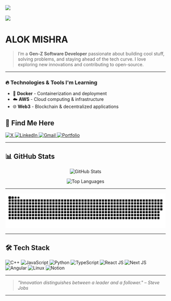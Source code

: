 ![](https://komarev.com/ghpvc/?username=your-github-alok-mishra143&abbreviated=true)

<img src="https://img.shields.io/badge/Who_you_are_when_no_one's_watching-8A2BE2" />

# ALOK MISHRA

> I’m a **Gen-Z Software Developer** passionate about building cool stuff, solving problems, and staying ahead of the tech curve. I love exploring new innovations and contributing to open-source.

---

### 🔥 Technologies & Tools I'm Learning  
- 🐳 **Docker** - Containerization and deployment  
- ☁️ **AWS** - Cloud computing & infrastructure  
- 🌐 **Web3** - Blockchain & decentralized applications 

## 🔗 Find Me Here

<p align="start">
  <a href="https://x.com/heyalokmishra" target="_blank">
    <img src="https://img.shields.io/badge/X-1DA1F2?logo=x&logoColor=white" alt="X" />
  </a>
  <a href="https://www.linkedin.com/in/alok-mishra143/" target="_blank">
    <img src="https://img.shields.io/badge/LinkedIn-0A66C2?logo=linkedin&logoColor=white" alt="LinkedIn" />
  </a>
  <a href="mailto:hey.alokmishra@gmail.com" target="_blank">
    <img src="https://img.shields.io/badge/Gmail-D14836?logo=gmail&logoColor=white" alt="Gmail" />
  </a>
  <a href="https://heyalok.vercel.app/" target="_blank">
    <img src="https://img.shields.io/badge/Portfolio-FFA500?logo=vercel&logoColor=white" alt="Portfolio" />
  </a>
</p>

---

## 📊 GitHub Stats
<p align="center">
  <img src="https://github-readme-stats.vercel.app/api?username=alok-mishra143&show_icons=true&theme=dark&hide_border=true&count_private=true" alt="GitHub Stats" />
</p>

<p align="center">
  <img src="https://github-readme-stats.vercel.app/api/top-langs/?username=alok-mishra143&theme=dark&hide_border=false&include_all_commits=true&count_private=false&layout=compact" alt="Top Languages" />
</p>

---

<p align="center">
  <img src="https://github.com/alok-mishra143/alok-mishra143/blob/output/github-snake-dark.svg" alt="Snake Animation" />
</p>

---

## 🛠️ Tech Stack

<p align="start">
  <img src="https://img.shields.io/badge/C++-00599C?logo=cplusplus&logoColor=white" alt="C++" />
  <img src="https://img.shields.io/badge/JavaScript-F7DF1E?logo=javascript&logoColor=black" alt="JavaScript" />
  <img src="https://img.shields.io/badge/Python-3776AB?logo=python&logoColor=white" alt="Python" />
  <img src="https://img.shields.io/badge/TypeScript-3178C6?logo=typescript&logoColor=white" alt="TypeScript" />
  <img src="https://img.shields.io/badge/React-20232A?logo=react&logoColor=61DAFB" alt="React JS" />
  <img src="https://img.shields.io/badge/Next.js-000000?logo=nextdotjs&logoColor=white" alt="Next JS" />
  <img src="https://img.shields.io/badge/Angular-DD0031?logo=angular&logoColor=white" alt="Angular" />
  <img src="https://img.shields.io/badge/Linux-FCC624?logo=linux&logoColor=black" alt="Linux" />
  <img src="https://img.shields.io/badge/Notion-000000?logo=notion&logoColor=white" alt="Notion" />
</p>

---

> *"Innovation distinguishes between a leader and a follower." – Steve Jobs*

---
